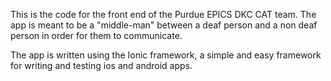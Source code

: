 This is the code for the front end of the Purdue EPICS DKC CAT team. The app is meant to be a "middle-man" between a deaf person and a non deaf person in order for them to communicate.

The app is written using the Ionic framework, a simple and easy framework for writing and testing ios and android apps.

